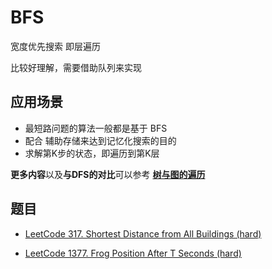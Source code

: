 # BFS

宽度优先搜索 即层遍历

比较好理解，需要借助队列来实现

## 应用场景

- 最短路问题的算法一般都是基于 BFS
- 配合 辅助存储来达到记忆化搜索的目的
- 求解第K步的状态，即遍历到第K层

**更多内容**以及**与DFS的对比**可以参考 [**树与图的遍历**](https://muyids.github.io/simple-algorithm/chapter/graph/%E6%A0%91%E4%B8%8E%E5%9B%BE%E7%9A%84%E9%81%8D%E5%8E%86.html)

## 题目

- [LeetCode 317. Shortest Distance from All Buildings (hard)](https://github.com/muyids/leetcode/blob/master/algorithms/301-400/317.shortest-distance-from-all-buildings.md)


- [LeetCode 1377. Frog Position After T Seconds (hard)](https://github.com/muyids/leetcode/blob/master/algorithms/1301-1400/1377.frog-position-after-t-seconds.md)


